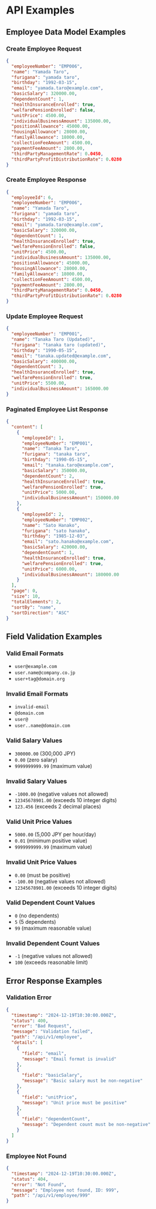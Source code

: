 # API Examples

## Employee Data Model Examples

### Create Employee Request
```json
{
  "employeeNumber": "EMP006",
  "name": "Yamada Taro",
  "furigana": "yamada taro",
  "birthday": "1992-03-15",
  "email": "yamada.taro@example.com",
  "basicSalary": 320000.00,
  "dependentCount": 1,
  "healthInsuranceEnrolled": true,
  "welfarePensionEnrolled": false,
  "unitPrice": 4500.00,
  "individualBusinessAmount": 135000.00,
  "positionAllowance": 45000.00,
  "housingAllowance": 28000.00,
  "familyAllowance": 18000.00,
  "collectionFeeAmount": 4500.00,
  "paymentFeeAmount": 2800.00,
  "thirdPartyManagementRate": 0.0450,
  "thirdPartyProfitDistributionRate": 0.0280
}
```

### Create Employee Response
```json
{
  "employeeId": 6,
  "employeeNumber": "EMP006",
  "name": "Yamada Taro",
  "furigana": "yamada taro",
  "birthday": "1992-03-15",
  "email": "yamada.taro@example.com",
  "basicSalary": 320000.00,
  "dependentCount": 1,
  "healthInsuranceEnrolled": true,
  "welfarePensionEnrolled": false,
  "unitPrice": 4500.00,
  "individualBusinessAmount": 135000.00,
  "positionAllowance": 45000.00,
  "housingAllowance": 28000.00,
  "familyAllowance": 18000.00,
  "collectionFeeAmount": 4500.00,
  "paymentFeeAmount": 2800.00,
  "thirdPartyManagementRate": 0.0450,
  "thirdPartyProfitDistributionRate": 0.0280
}
```

### Update Employee Request
```json
{
  "employeeNumber": "EMP001",
  "name": "Tanaka Taro (Updated)",
  "furigana": "tanaka taro (updated)",
  "birthday": "1990-05-15",
  "email": "tanaka.updated@example.com",
  "basicSalary": 400000.00,
  "dependentCount": 3,
  "healthInsuranceEnrolled": true,
  "welfarePensionEnrolled": true,
  "unitPrice": 5500.00,
  "individualBusinessAmount": 165000.00
}
```

### Paginated Employee List Response
```json
{
  "content": [
    {
      "employeeId": 1,
      "employeeNumber": "EMP001",
      "name": "Tanaka Taro",
      "furigana": "tanaka taro",
      "birthday": "1990-05-15",
      "email": "tanaka.taro@example.com",
      "basicSalary": 350000.00,
      "dependentCount": 2,
      "healthInsuranceEnrolled": true,
      "welfarePensionEnrolled": true,
      "unitPrice": 5000.00,
      "individualBusinessAmount": 150000.00
    },
    {
      "employeeId": 2,
      "employeeNumber": "EMP002",
      "name": "Sato Hanako",
      "furigana": "sato hanako",
      "birthday": "1985-12-03",
      "email": "sato.hanako@example.com",
      "basicSalary": 420000.00,
      "dependentCount": 1,
      "healthInsuranceEnrolled": true,
      "welfarePensionEnrolled": true,
      "unitPrice": 6000.00,
      "individualBusinessAmount": 180000.00
    }
  ],
  "page": 0,
  "size": 10,
  "totalElements": 2,
  "sortBy": "name",
  "sortDirection": "ASC"
}
```

## Field Validation Examples

### Valid Email Formats
- `user@example.com`
- `user.name@company.co.jp`
- `user+tag@domain.org`

### Invalid Email Formats
- `invalid-email`
- `@domain.com`
- `user@`
- `user..name@domain.com`

### Valid Salary Values
- `300000.00` (300,000 JPY)
- `0.00` (zero salary)
- `9999999999.99` (maximum value)

### Invalid Salary Values
- `-1000.00` (negative values not allowed)
- `12345678901.00` (exceeds 10 integer digits)
- `123.456` (exceeds 2 decimal places)

### Valid Unit Price Values
- `5000.00` (5,000 JPY per hour/day)
- `0.01` (minimum positive value)
- `9999999999.99` (maximum value)

### Invalid Unit Price Values
- `0.00` (must be positive)
- `-100.00` (negative values not allowed)
- `12345678901.00` (exceeds 10 integer digits)

### Valid Dependent Count Values
- `0` (no dependents)
- `5` (5 dependents)
- `99` (maximum reasonable value)

### Invalid Dependent Count Values
- `-1` (negative values not allowed)
- `100` (exceeds reasonable limit)

## Error Response Examples

### Validation Error
```json
{
  "timestamp": "2024-12-19T10:30:00.000Z",
  "status": 400,
  "error": "Bad Request",
  "message": "Validation failed",
  "path": "/api/v1/employee",
  "details": [
    {
      "field": "email",
      "message": "Email format is invalid"
    },
    {
      "field": "basicSalary",
      "message": "Basic salary must be non-negative"
    },
    {
      "field": "unitPrice",
      "message": "Unit price must be positive"
    },
    {
      "field": "dependentCount",
      "message": "Dependent count must be non-negative"
    }
  ]
}
```

### Employee Not Found
```json
{
  "timestamp": "2024-12-19T10:30:00.000Z",
  "status": 404,
  "error": "Not Found",
  "message": "Employee not found, ID: 999",
  "path": "/api/v1/employee/999"
}
```
